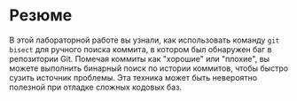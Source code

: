 # Резюме

В этой лабораторной работе вы узнали, как использовать команду `git bisect` для ручного поиска коммита, в котором был обнаружен баг в репозитории Git. Помечая коммиты как "хорошие" или "плохие", вы можете выполнить бинарный поиск по истории коммитов, чтобы быстро сузить источник проблемы. Эта техника может быть невероятно полезной при отладке сложных кодовых баз.
